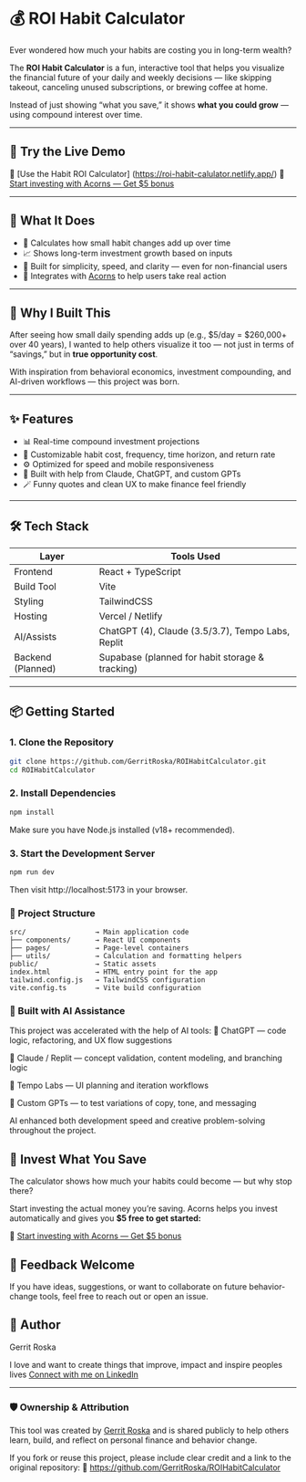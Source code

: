 # 💰 ROI Habit Calculator

Ever wondered how much your habits are costing you in long-term wealth?

The **ROI Habit Calculator** is a fun, interactive tool that helps you visualize the financial future of your daily and weekly decisions — like skipping takeout, canceling unused subscriptions, or brewing coffee at home.

Instead of just showing “what you save,” it shows **what you could grow** — using compound interest over time.

---

## 🎯 Try the Live Demo

🔗 [Use the Habit ROI Calculator] (https://roi-habit-calulator.netlify.app/)
🌱 [Start investing with Acorns — Get $5 bonus](https://www.acorns.com/share/?first_name=Gerrit&shareable_code=QM3PVD3)

---

## 🚀 What It Does

- 🔢 Calculates how small habit changes add up over time
- 📈 Shows long-term investment growth based on inputs
- 🎨 Built for simplicity, speed, and clarity — even for non-financial users
- 💸 Integrates with [Acorns](https://www.acorns.com) to help users take real action

---

## 🧠 Why I Built This

After seeing how small daily spending adds up (e.g., $5/day = $260,000+ over 40 years), I wanted to help others visualize it too — not just in terms of “savings,” but in **true opportunity cost**.

With inspiration from behavioral economics, investment compounding, and AI-driven workflows — this project was born.

---

## ✨ Features

- 📊 Real-time compound investment projections
- 🧮 Customizable habit cost, frequency, time horizon, and return rate
- ⚙️ Optimized for speed and mobile responsiveness
- 🧠 Built with help from Claude, ChatGPT, and custom GPTs
- 🪄 Funny quotes and clean UX to make finance feel friendly

---

## 🛠 Tech Stack

| Layer         | Tools Used                         |
|---------------|-------------------------------------|
| Frontend      | React + TypeScript                 |
| Build Tool    | Vite                               |
| Styling       | TailwindCSS                        |
| Hosting       | Vercel / Netlify                   |
| AI/Assists    | ChatGPT (4), Claude (3.5/3.7), Tempo Labs, Replit |
| Backend (Planned) | Supabase (planned for habit storage & tracking) |

---

## 📦 Getting Started

### 1. Clone the Repository

```bash
git clone https://github.com/GerritRoska/ROIHabitCalculator.git
cd ROIHabitCalculator

```
### 2. Install Dependencies  
```bash
npm install
```
Make sure you have Node.js installed (v18+ recommended).

### 3. Start the Development Server
```bash
npm run dev
```
Then visit http://localhost:5173 in your browser.

### 📁 Project Structure

```
src/                 → Main application code
├── components/      → React UI components
├── pages/           → Page-level containers
├── utils/           → Calculation and formatting helpers
public/              → Static assets
index.html           → HTML entry point for the app
tailwind.config.js   → TailwindCSS configuration
vite.config.ts       → Vite build configuration
```


### 🤖 Built with AI Assistance
This project was accelerated with the help of AI tools:
🤖 ChatGPT — code logic, refactoring, and UX flow suggestions

🤖 Claude / Replit — concept validation, content modeling, and branching logic

🧩 Tempo Labs — UI planning and iteration workflows

🧠 Custom GPTs — to test variations of copy, tone, and messaging

AI enhanced both development speed and creative problem-solving throughout the project.

## 🌱 Invest What You Save
The calculator shows how much your habits could become — but why stop there?

Start investing the actual money you’re saving.
Acorns helps you invest automatically and gives you **$5 free to get started:**

🔗 [Start investing with Acorns — Get $5 bonus](https://www.acorns.com/share/?first_name=Gerrit&shareable_code=QM3PVD3)

## 🙌 Feedback Welcome
If you have ideas, suggestions, or want to collaborate on future behavior-change tools, feel free to reach out or open an issue.

## 👤 Author
Gerrit Roska

I love and want to create things that improve, impact and inspire peoples lives
[Connect with me on LinkedIn](https://www.linkedin.com/in/gerritroska/)

---
### 🛡️ Ownership & Attribution

This tool was created by [Gerrit Roska](https://www.linkedin.com/in/gerritroska/) and is shared publicly to help others learn, build, and reflect on personal finance and behavior change.

If you fork or reuse this project, please include clear credit and a link to the original repository:
🔗 https://github.com/GerritRoska/ROIHabitCalculator
